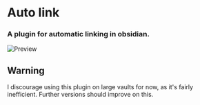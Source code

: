 # Auto link
### A plugin for automatic linking in obsidian.
![Preview](https://user-images.githubusercontent.com/107559945/194766142-1d260897-db98-4cba-bd62-d28cb01602da.gif)

## Warning
I discourage using this plugin on large vaults for now, as it's fairly inefficient. Further versions should improve on this. 

